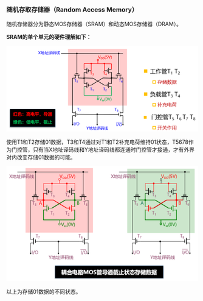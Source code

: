 ### 随机存取存储器（Random Access Memory）

随机存储器分为静态MOS存储器（SRAM）和动态MOS存储器（DRAM）。

**SRAM的单个单元的硬件理解如下：**

![image-20200412231842809](MDpic/image-20200412231842809.png)

使用T1和T2存储01数据，T3和T4通过对T1和T2补充电荷维持01状态，T5678作为门控管，只有当X地址译码线和Y地址译码线都连通时门控管才接通，才有外界对内改变存储01数据的可能。

![image-20200412231854590](MDpic/image-20200412231854590.png)

以上为存储01数据的不同状态。

